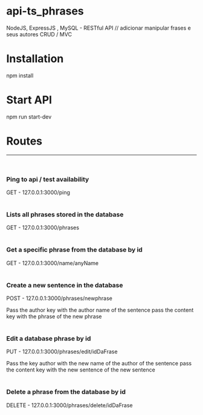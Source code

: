 # api-ts_phrases
NodeJS, ExpressJS , MySQL - RESTful API // adicionar manipular frases e seus autores CRUD / MVC

# Installation #

npm install

# Start API #

npm run start-dev

# Routes #
<hr />
<br />

### Ping to api / test availability ###
GET - 127.0.0.1:3000/ping
<br /> <br /> 

### Lists all phrases stored in the database ###
GET - 127.0.0.1:3000/phrases
<br /> <br /> 

### Get a specific phrase from the database by id ###
GET - 127.0.0.1:3000/name/anyName
<br /> <br /> 

### Create a new sentence in the database ###
POST - 127.0.0.1:3000/phrases/newphrase

Pass the author key with the author name of the sentence
pass the content key with the phrase of the new phrase
<br /> <br /> 

### Edit a database phrase by id ###
PUT - 127.0.0.1:3000/phrases/edit/idDaFrase

Pass the key author with the new name of the author of the sentence
pass the content key with the new sentence of the new sentence
<br /> <br /> 

### Delete a phrase from the database by id ###
DELETE - 127.0.0.1:3000/phrases/delete/idDaFrase
